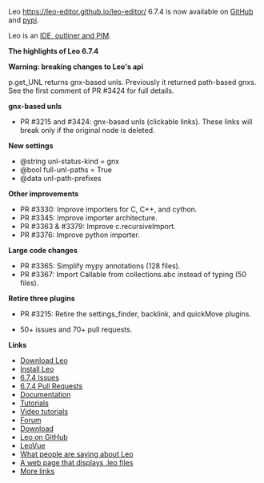 Leo https://leo-editor.github.io/leo-editor/ 6.7.4 is now available on [GitHub](https://github.com/leo-editor/leo-editor/releases) and [pypi](https://pypi.org/project/leo/).

Leo is an [IDE, outliner and PIM](https://leo-editor.github.io/leo-editor/preface.html).

**The highlights of Leo 6.7.4**

**Warning: breaking changes to Leo's api**

p.get_UNL returns gnx-based unls. Previously it returned path-based gnxs.
See the first comment of PR #3424 for full details.

**gnx-based unls**

- PR #3215 and #3424: gnx-based unls (clickable links).
  These links will break only if the original node is deleted.
  
**New settings**
  
- @string unl-status-kind = gnx
- @bool full-unl-paths = True
- @data unl-path-prefixes
  
**Other improvements**
  
- PR #3330: Improve importers for C, C++, and cython.
- PR #3345: Improve importer architecture.
- PR #3363 & #3379: Improve c.recursiveImport.
- PR #3376: Improve python importer.

**Large code changes**

- PR #3365: Simplify mypy annotations (128 files).
- PR #3367: Import Callable from collections.abc instead of typing (50 files).

**Retire three plugins**

- PR #3215: Retire the settings_finder, backlink, and quickMove plugins.

- 50+ issues and 70+ pull requests.

**Links**

- [Download Leo](https://leo-editor.github.io/leo-editor/download.html)
- [Install Leo](https://leo-editor.github.io/leo-editor/installing.html)
- [6.7.4 Issues](https://github.com/leo-editor/leo-editor/issues?q=is%3Aissue+milestone%3A6.7.4+)
- [6.7.4 Pull Requests](https://github.com/leo-editor/leo-editor/pulls?q=is%3Apr+milestone%3A6.7.4)
- [Documentation](https://leo-editor.github.io/leo-editor/leo_toc.html)
- [Tutorials](https://leo-editor.github.io/leo-editor/tutorial.html)
- [Video tutorials](https://leo-editor.github.io/leo-editor/screencasts.html)
- [Forum](http://groups.google.com/group/leo-editor)
- [Download](http://sourceforge.net/projects/leo/files/)
- [Leo on GitHub](https://github.com/leo-editor/leo-editor)
- [LeoVue](https://github.com/kaleguy/leovue#leo-vue)
- [What people are saying about Leo](https://leo-editor.github.io/leo-editor/testimonials.html)
- [A web page that displays .leo files](https://leo-editor.github.io/leo-editor/load-leo.html)
- [More links](https://leo-editor.github.io/leo-editor/leoLinks.html)
